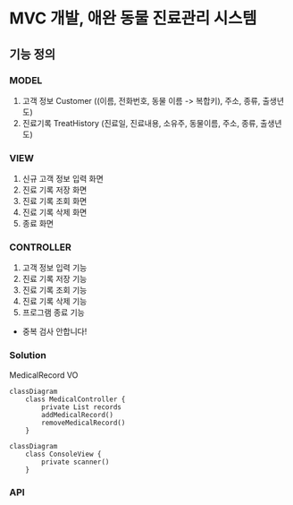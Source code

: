 
# MVC 개발, 애완 동물 진료관리 시스템

## 기능 정의

### MODEL
1. 고객 정보 Customer ((이름, 전화번호, 동물 이름 -> 복합키), 주소, 종류, 출생년도)
2. 진료기록 TreatHistory (진료일, 진료내용, 소유주, 동물이름, 주소, 종류, 출생년도)


### VIEW
1. 신규 고객 정보 입력 화면
2. 진료 기록 저장 화면
3. 진료 기록 조회 화면
4. 진료 기록 삭제 화면
5. 종료 화면


### CONTROLLER
1. 고객 정보 입력 기능
2. 진료 기록 저장 기능
3. 진료 기록 조회 기능
4. 진료 기록 삭제 기능
5. 프로그램 종료 기능


+ 중복 검사 안합니다!

### Solution

MedicalRecord VO

```mermaid
classDiagram
    class MedicalController {
        private List records
        addMedicalRecord()
        removeMedicalRecord()
    }
```

```mermaid
classDiagram
    class ConsoleView {
        private scanner()
    }
```

### API